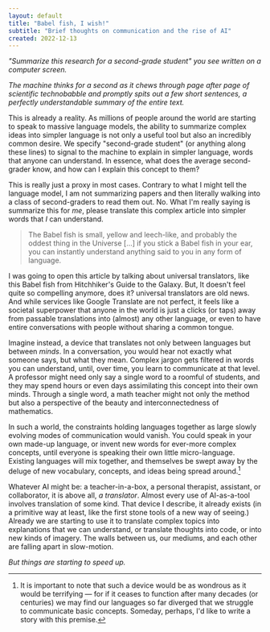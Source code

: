 ```yaml
---
layout: default
title: "Babel fish, I wish!"
subtitle: "Brief thoughts on communication and the rise of AI"
created: 2022-12-13
---
```


*"Summarize this research for a second-grade student" you see written on a computer screen.*

*The machine thinks for a second as it chews through page after page of scientific technobabble and promptly spits out a few short sentences, a perfectly understandable summary of the entire text.*

This is already a reality. As millions of people around the world are starting to speak to massive language models, the ability to summarize complex ideas into simpler language is not only a useful tool but also an incredibly common desire. We specify "second-grade student" (or anything along these lines) to signal to the machine to explain in simpler language, words that anyone can understand. In essence, what does the average second-grader know, and how can I explain this concept to them?

This is really just a proxy in most cases. Contrary to what I might tell the language model, I am not summarizing papers and then literally walking into a class of second-graders to read them out. No. What I'm really saying is summarize this for *me*, please translate this complex article into simpler words that *I* can understand.


> The Babel fish is small, yellow and leech-like, and probably the oddest thing in the Universe [...] if you stick a Babel fish in your ear, you can instantly understand anything said to you in any form of language.

I was going to open this article by talking about universal translators, like this Babel fish from Hitchhiker's Guide to the Galaxy. But, It doesn't feel quite so compelling anymore, does it? universal translators are old news. And while services like Google Translate are not perfect, it feels like a societal superpower that anyone in the world is just a clicks (or taps) away from passable translations into (almost) any other language, or even to have entire conversations with people without sharing a common tongue.

Imagine instead, a device that translates not only between languages but between *minds*. In a conversation, you would hear not exactly what someone says, but what they mean. Complex jargon gets filtered in words you can understand, until, over time, you learn to communicate at that level. A professor might need only say a single word to a roomful of students, and they may spend hours or even days assimilating this concept into their own minds. Through a single word, a math teacher might not only the method but also a perspective of the beauty and interconnectedness of mathematics.

In such a world, the constraints holding languages together as large slowly evolving modes of communication would vanish. You could speak in your own made-up language, or invent new words for ever-more complex concepts, until everyone is speaking their own little micro-language. Existing languages will mix together, and themselves be swept away by the deluge of new vocabulary, concepts, and ideas being spread around.[^terrifying]

[^terrifying]: It is important to note that such a device would be as wondrous as it would be terrifying — for if it ceases to function after many decades (or centuries) we may find our languages so far diverged that we struggle to communicate basic concepts. Someday, perhaps, I'd like to write a story with this premise.

Whatever AI might be: a teacher-in-a-box, a personal therapist, assistant, or collaborator, it is above all, *a translator*. Almost every use of AI-as-a-tool involves translation of some kind. That device I describe, it already exists (in a primitive way at least, like the first stone tools of a new way of seeing.) Already we are starting to use it to translate complex topics into explanations that we can understand, or translate thoughts into code, or into new kinds of imagery. The walls between us, our mediums, and each other are falling apart in slow-motion.

*But things are starting to speed up.*
